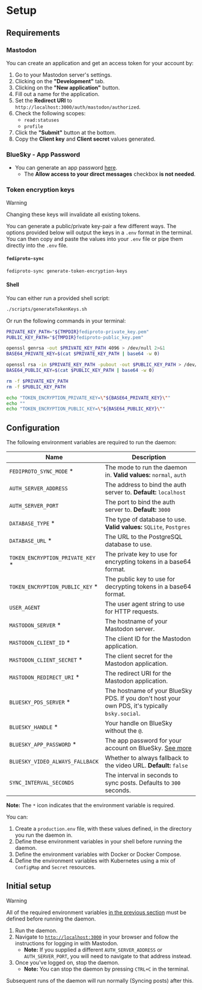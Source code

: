 # Setup

## Requirements

### Mastodon

You can create an application and get an access token for your account by:

1. Go to your Mastodon server's settings.
2. Clicking on the **"Development"** tab.
3. Clicking on the **"New application"** button.
4. Fill out a name for the application.
5. Set the **Redirect URI** to `http://localhost:3000/auth/mastodon/authorized`.
6. Check the following scopes:
    * `read:statuses`
    * `profile`
7. Click the **"Submit"** button at the bottom.
8. Copy the **Client key** and **Client secret** values generated.

### BlueSky - App Password

* You can generate an app password [here](https://bsky.app/settings/app-passwords).
  * The **Allow access to your direct messages** checkbox **is not needed**.

### Token encryption keys

> [!WARNING]
> Changing these keys will invalidate all existing tokens.

You can generate a public/private key-pair a few different ways. The options provided below will output the keys in a `.env` format in the terminal. You can then copy and paste the values into your `.env` file or pipe them directly into the `.env` file.

#### `fediproto-sync`

```bash
fediproto-sync generate-token-encryption-keys
```

#### Shell

You can either run a provided shell script:

```bash
./scripts/generateTokenKeys.sh
```

Or run the following commands in your terminal:

```bash
PRIVATE_KEY_PATH="${TMPDIR}fediproto-private_key.pem"
PUBLIC_KEY_PATH="${TMPDIR}fediproto-public_key.pem"

openssl genrsa -out $PRIVATE_KEY_PATH 4096 > /dev/null 2>&1
BASE64_PRIVATE_KEY=$(cat $PRIVATE_KEY_PATH | base64 -w 0)

openssl rsa -in $PRIVATE_KEY_PATH -pubout -out $PUBLIC_KEY_PATH > /dev/null 2>&1
BASE64_PUBLIC_KEY=$(cat $PUBLIC_KEY_PATH | base64 -w 0)

rm -f $PRIVATE_KEY_PATH
rm -f $PUBLIC_KEY_PATH

echo "TOKEN_ENCRYPTION_PRIVATE_KEY=\"${BASE64_PRIVATE_KEY}\""
echo ""
echo "TOKEN_ENCRYPTION_PUBLIC_KEY=\"${BASE64_PUBLIC_KEY}\""
```

## Configuration

The following environment variables are required to run the daemon:

| Name | Description |
| --- | --- |
| `FEDIPROTO_SYNC_MODE` * | The mode to run the daemon in. **Valid values:** `normal`, `auth` |
| `AUTH_SERVER_ADDRESS` | The address to bind the auth server to. **Default:** `localhost` |
| `AUTH_SERVER_PORT` | The port to bind the auth server to. **Default:** `3000` |
| `DATABASE_TYPE` * | The type of database to use. **Valid values:** `SQLite`, `Postgres` |
| `DATABASE_URL` * | The URL to the PostgreSQL database to use. |
| `TOKEN_ENCRYPTION_PRIVATE_KEY` * | The private key to use for encrypting tokens in a base64 format. |
| `TOKEN_ENCRYPTION_PUBLIC_KEY` * | The public key to use for decrypting tokens in a base64 format. |
| `USER_AGENT` | The user agent string to use for HTTP requests. |
| `MASTODON_SERVER` * | The hostname of your Mastodon server. |
| `MASTODON_CLIENT_ID` * | The client ID for the Mastodon application. |
| `MASTODON_CLIENT_SECRET` * | The client secret for the Mastodon application. |
| `MASTODON_REDIRECT_URI` * | The redirect URI for the Mastodon application. |
| `BLUESKY_PDS_SERVER` * | The hostname of your BlueSky PDS. If you don't host your own PDS, it's typically `bsky.social`. |
| `BLUESKY_HANDLE` * | Your handle on BlueSky without the `@`. |
| `BLUESKY_APP_PASSWORD` * | The app password for your account on BlueSky. [See more](#bluesky---app-password) |
| `BLUESKY_VIDEO_ALWAYS_FALLBACK` | Whether to always fallback to the video URL. **Default:** `false` |
| `SYNC_INTERVAL_SECONDS` | The interval in seconds to sync posts. Defaults to `300` seconds. |

**Note:** The `*` icon indicates that the environment variable is required.

You can:

1. Create a `production.env` file, with these values defined, in the directory you run the daemon in.
2. Define these environment variables in your shell before running the daemon.
3. Define the environment variables with Docker or Docker Compose.
4. Define the environment variables with Kubernetes using a mix of `ConfigMap` and `Secret` resources.

## Initial setup

> [!WARNING]
> All of the required environment variables [in the previous section](#configuration) must be defined before running the daemon.

1. Run the daemon.
2. Navigate to [`http://localhost:3000`](http://localhost:3000) in your browser and follow the instructions for logging in with Mastodon.
    * **Note:** If you supplied a different `AUTH_SERVER_ADDRESS` or `AUTH_SERVER_PORT`, you will need to navigate to that address instead.
3. Once you've logged on, stop the daemon.
    * **Note:** You can stop the daemon by pressing `CTRL+C` in the terminal.

Subsequent runs of the daemon will run normally (Syncing posts) after this.
